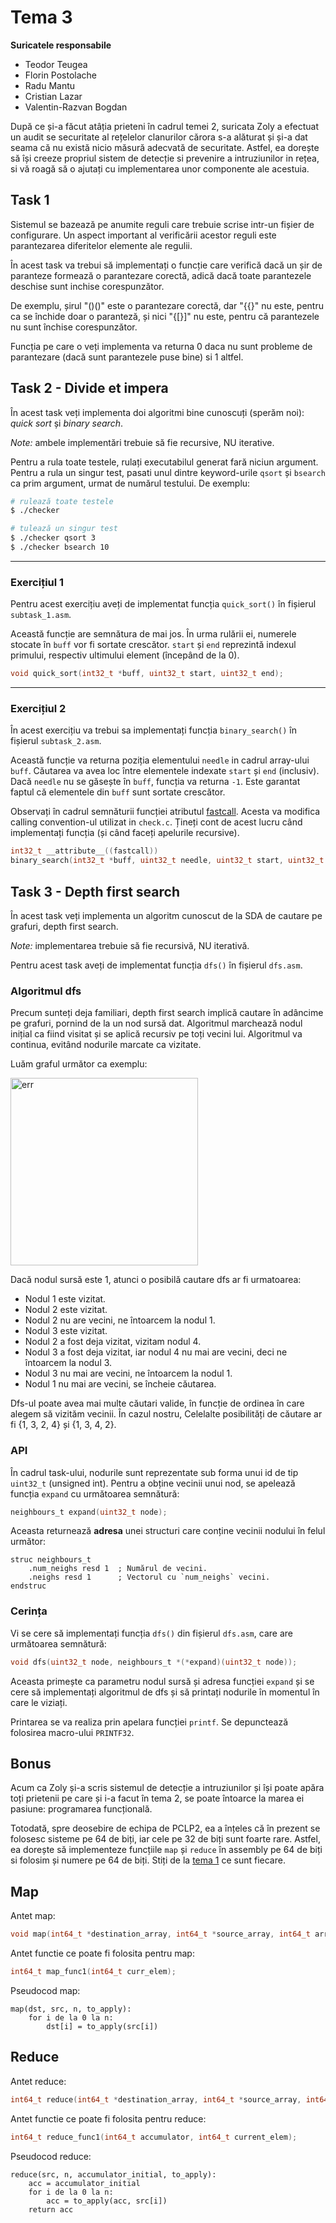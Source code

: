 # Tema 3

**Suricatele responsabile**
- Teodor Teugea
- Florin Postolache
- Radu Mantu
- Cristian Lazar
- Valentin-Razvan Bogdan

După ce și-a făcut atâția prieteni în cadrul temei 2, suricata Zoly 
a efectuat un audit se securitate al rețelelor clanurilor cărora 
s-a alăturat și și-a dat seama că nu există nicio măsură adecvată
de securitate. Astfel, ea dorește să își creeze propriul sistem
de detecție si prevenire a intruziunilor in rețea, si vă
roagă să o ajutați cu implementarea unor componente ale acestuia.

## Task 1

Sistemul se bazează pe anumite reguli care trebuie scrise intr-un
fișier de configurare.
Un aspect important al verificării acestor reguli este parantezarea
diferitelor elemente ale regulii.

În acest task va trebui să implementați o funcție care verifică
dacă un șir de paranteze formează o parantezare corectă, adică
dacă toate parantezele deschise sunt inchise corespunzător.

De exemplu, șirul "()()" este o parantezare corectă, dar
"{{}" nu este, pentru ca se închide doar o paranteză,
și nici "{[}]" nu este, pentru că parantezele nu sunt
închise corespunzător.

Funcția pe care o veți implementa va returna 0 daca nu sunt probleme
de parantezare (dacă sunt parantezele puse bine) si 1 altfel.

## Task 2 - Divide et impera

În acest task veți implementa doi algoritmi bine cunoscuți (sperăm noi):
*quick sort* și *binary search*.

*Note:* ambele implementări trebuie să fie recursive, NU iterative.

Pentru a rula toate testele, rulați executabilul generat fară niciun
argument. Pentru a rula un singur test, pasati unul dintre keyword-urile
`qsort` și `bsearch` ca prim argument, urmat de numărul testului.
De exemplu:

```bash
# rulează toate testele
$ ./checker

# tulează un singur test
$ ./checker qsort 3
$ ./checker bsearch 10
```

---

### Exercițiul 1

Pentru acest exercițiu aveți de implementat funcția `quick_sort()` în fișierul
`subtask_1.asm`.

Această funcție are semnătura de mai jos. În urma rulării ei, numerele stocate
în `buff` vor fi sortate crescător. `start` și `end` reprezintă indexul
primului, respectiv ultimului element (începând de la 0).

```c
void quick_sort(int32_t *buff, uint32_t start, uint32_t end);
```

---

### Exercițiul 2

În acest exercițiu va trebui sa implementați funcția `binary_search()` în
fișierul `subtask_2.asm`.

Această funcție va returna poziția elementului `needle` in cadrul array-ului
`buff`. Căutarea va avea loc între elementele indexate `start` și `end`
(inclusiv). Dacă `needle` nu se găsește în `buff`, funcția va returna `-1`.
Este garantat faptul că elementele din `buff` sunt sortate crescător.

Observați în cadrul semnăturii funcției atributul
[fastcall](https://gcc.gnu.org/onlinedocs/gcc-4.7.0/gcc/Function-Attributes.html).
Acesta va modifica calling convention-ul utilizat in `check.c`. Țineți cont de
acest lucru când implementați funcția (și când faceți apelurile recursive).

```c
int32_t __attribute__((fastcall))
binary_search(int32_t *buff, uint32_t needle, uint32_t start, uint32_t end);
```

## Task 3 - Depth first search

În acest task veți implementa un algoritm cunoscut de la SDA de cautare pe grafuri, depth first search.

*Note:* implementarea trebuie să fie recursivă, NU iterativă.

Pentru acest task aveți de implementat funcția `dfs()` în fișierul `dfs.asm`.

### Algoritmul dfs

Precum sunteți deja familiari, depth first search implică cautare în adâncime pe grafuri, pornind de la un nod sursă dat. Algoritmul marchează nodul inițial ca fiind visitat și se aplică recursiv pe toți vecini lui. Algoritmul va continua, evitând nodurile marcate ca vizitate.

Luăm graful următor ca exemplu:

<img src="https://upload.wikimedia.org/wikipedia/commons/thumb/2/23/Directed_graph_no_background.svg/1280px-Directed_graph_no_background.svg.png" alt="err" width="300"/>

Dacă nodul sursă este 1, atunci o posibilă cautare dfs ar fi urmatoarea:

* Nodul 1 este vizitat.
* Nodul 2 este vizitat.
* Nodul 2 nu are vecini, ne întoarcem la nodul 1.
* Nodul 3 este vizitat.
* Nodul 2 a fost deja vizitat, vizitam nodul 4.
* Nodul 3 a fost deja vizitat, iar nodul 4 nu mai are vecini, deci ne întoarcem la nodul 3.
* Nodul 3 nu mai are vecini, ne întoarcem la nodul 1.
* Nodul 1 nu mai are vecini, se încheie căutarea.

Dfs-ul poate avea mai multe căutari valide, în funcție de ordinea în care alegem să vizităm vecinii. În cazul nostru, Celelalte posibilități de căutare ar fi {1, 3, 2, 4} și {1, 3, 4, 2}.

### API

În cadrul task-ului, nodurile sunt reprezentate sub forma unui id de tip `uint32_t` (unsigned int).
Pentru a obține vecinii unui nod, se apelează funcția `expand` cu următoarea semnătură:

```c
neighbours_t expand(uint32_t node);
```

Aceasta returnează **adresa** unei structuri care conține vecinii nodului în felul următor:

```x86asm
struc neighbours_t
    .num_neighs resd 1  ; Numărul de vecini.
    .neighs resd 1      ; Vectorul cu `num_neighs` vecini.
endstruc
```

### Cerința

Vi se cere să implementați funcția `dfs()` din fișierul `dfs.asm`, care are următoarea semnătură:

```c
void dfs(uint32_t node, neighbours_t *(*expand)(uint32_t node));
```

Aceasta primește ca parametru nodul sursă și adresa funcției `expand` și se cere să implementați algoritmul de dfs și să printați nodurile în momentul în care le viziați.

Printarea se va realiza prin apelara funcției `printf`. Se depunctează folosirea macro-ului `PRINTF32`.


## Bonus

Acum ca Zoly și-a scris sistemul de detecție a intruziunilor
și își poate apăra toți prietenii pe care și i-a facut în tema 2,
se poate întoarce la marea ei pasiune: programarea funcțională.

Totodată, spre deosebire de echipa de PCLP2, ea a înțeles că în
prezent se folosesc sisteme pe 64 de biți, iar cele pe 32 de biți
sunt foarte rare. Astfel, ea dorește să implementeze funcțiile
`map` și `reduce` în assembly pe 64 de biți si folosim și numere
pe 64 de biți. Stiți de la
[tema 1](https://gitlab.cs.pub.ro/iocla/tema-1-2024) ce sunt fiecare.

## Map

Antet map:
```c
void map(int64_t *destination_array, int64_t *source_array, int64_t array_size, int64_t(*f)(int64_t));
```

Antet functie ce poate fi folosita pentru map:
```c
int64_t map_func1(int64_t curr_elem);
```

Pseudocod map:
```
map(dst, src, n, to_apply):
	for i de la 0 la n:
		dst[i] = to_apply(src[i])
```

## Reduce

Antet reduce:
```c
int64_t reduce(int64_t *destination_array, int64_t *source_array, int64_t array_size, int64_t accumulator_initial_value, int64_t(*f)(int64_t, int64_t));
```

Antet functie ce poate fi folosita pentru reduce:
```c
int64_t reduce_func1(int64_t accumulator, int64_t current_elem);
```

Pseudocod reduce:
```
reduce(src, n, accumulator_initial, to_apply):
	acc = accumulator_initial
	for i de la 0 la n:
		acc = to_apply(acc, src[i])
	return acc
```

